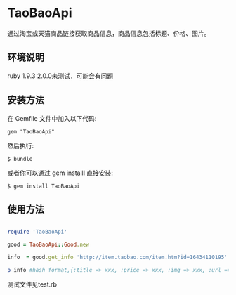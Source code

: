 # TaoBaoApi

通过淘宝或天猫商品链接获取商品信息，商品信息包括标题、价格、图片。

## 环境说明
ruby 1.9.3  2.0.0未测试，可能会有问题

## 安装方法

在 Gemfile 文件中加入以下代码:

    gem "TaoBaoApi"

然后执行:

    $ bundle

或者你可以通过 gem installl 直接安装:

    $ gem install TaoBaoApi

## 使用方法

```ruby

require 'TaoBaoApi'

good = TaoBaoApi::Good.new

info  = good.get_info 'http://item.taobao.com/item.htm?id=16434110195'

p info #hash format,{:title => xxx, :price => xxx, :img => xxx, :url => url}

```
测试文件见test.rb